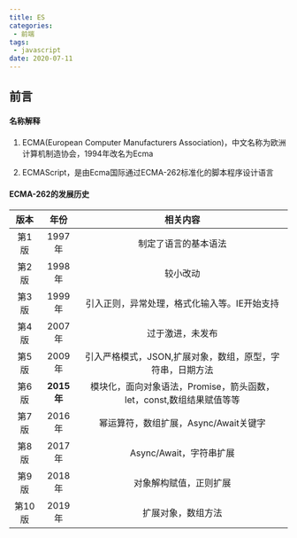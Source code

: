 ```yaml
---
title: ES
categories:
 - 前端
tags:
 - javascript
date: 2020-07-11
---
```


## 前言

#### 名称解释

1. ECMA(European Computer Manufacturers Association)，中文名称为欧洲计算机制造协会，1994年改名为Ecma

2. ECMAScript，是由Ecma国际通过ECMA-262标准化的脚本程序设计语言

#### ECMA-262的发展历史

|  版本  |    年份    |                           相关内容                           |
| :----: | :--------: | :----------------------------------------------------------: |
| 第1版  |   1997年   |                     制定了语言的基本语法                     |
| 第2版  |   1998年   |                           较小改动                           |
| 第3版  |   1999年   |         引入正则，异常处理，格式化输入等。IE开始支持         |
| 第4版  |   2007年   |                       过于激进，未发布                       |
| 第5版  |   2009年   |  引入严格模式，JSON,扩展对象，数组，原型，字符串，日期方法   |
| 第6版  | **2015年** | 模块化，面向对象语法，Promise，箭头函数，let，const,数组结果赋值等等 |
| 第7版  |   2016年   |            幂运算符，数组扩展，Async/Await关键字             |
| 第8版  |   2017年   |                   Async/Await，字符串扩展                    |
| 第9版  |   2018年   |                    对象解构赋值，正则扩展                    |
| 第10版 |   2019年   |                      扩展对象，数组方法                      |
